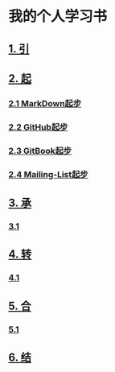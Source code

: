 # 我的个人学习书

## [1. 引](./source/begin.md)

## [2. 起](./source/part1/introduction.md)
### [2.1 MarkDown起步](./source/part1/1.md)
### [2.2 GitHub起步](./source/part1/2.md)
### [2.3 GitBook起步](./source/part1/3.md)
### [2.4 Mailing-List起步](./source/part1/4.md)

## [3. 承](./source/part2/introduction.md)
### [3.1](./source/part2/1.md)

## [4. 转](./source/part3/introduction.md)
### [4.1](./source/part3/1.md)

## [5. 合](./source/part4/introduction.md)
### [5.1](./source/part4/1.md)

## [6. 结](./source/end.md)
